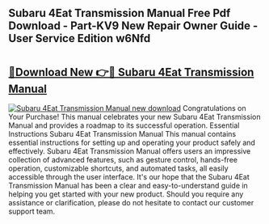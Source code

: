 ## Subaru 4Eat Transmission Manual Free Pdf Download - Part-KV9 New Repair Owner Guide - User Service Edition w6Nfd

# <h2><a href="http://bc58504.oget.top/?id=Subaru+4Eat+Transmission+Manual">🔗Download New 👉🔴 Subaru 4Eat Transmission Manual</a></h2>

[![Subaru 4Eat Transmission Manual new download](https://i.imgur.com/5g1atiW.png)](http://bc58504.oget.top/?id=Subaru+4Eat+Transmission+Manual)
Congratulations on Your Purchase! This manual celebrates your new Subaru 4Eat Transmission Manual and provides a roadmap to its successful operation. Essential Instructions Subaru 4Eat Transmission Manual This manual contains essential instructions for setting up and operating your product safely and effectively. Subaru 4Eat Transmission Manual offers users an impressive collection of advanced features, such as gesture control, hands-free operation, customizable shortcuts, and automated tasks, all easily accessible through the user interface. It's our hope that the Subaru 4Eat Transmission Manual has been a clear and easy-to-understand guide in helping you get started with your new product. Should you require any assistance or clarification, please do not hesitate to contact our customer support team.
